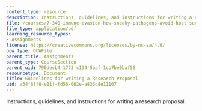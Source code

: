 ```yaml
---
content_type: resource
description: Instructions, guidelines, and instructions for writing a research proposal.
file: /courses/7-340-immune-evasion-how-sneaky-pathogens-avoid-host-surveillance-spring-2004/a34f6ff8e11ffd56062ea836d8e11107_guide_res_prop.pdf
file_type: application/pdf
learning_resource_types:
- Assignments
license: https://creativecommons.org/licenses/by-nc-sa/4.0/
ocw_type: OCWFile
parent_title: Assignments
parent_type: CourseSection
parent_uid: 790decb4-1773-c134-5baf-1cb7be0baf56
resourcetype: Document
title: Guidelines for writing a Research Proposal
uid: a34f6ff8-e11f-fd56-062e-a836d8e11107
---
```

Instructions, guidelines, and instructions for writing a research proposal.